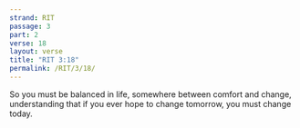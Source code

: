 ```yaml
---
strand: RIT
passage: 3
part: 2
verse: 18
layout: verse
title: "RIT 3:18"
permalink: /RIT/3/18/
---
```

So you must be balanced in life, somewhere between comfort and change, understanding that if you ever hope to change tomorrow, you must change today.
